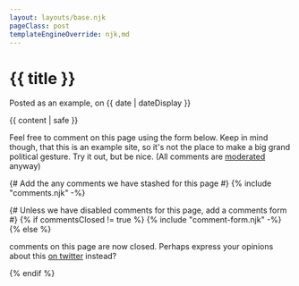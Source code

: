```yaml
---
layout: layouts/base.njk
pageClass: post
templateEngineOverride: njk,md
---
```


<h1>{{ title }}</h1>
<p class="date">
  Posted as an example, on <time datetime="{{ date }}">{{ date | dateDisplay }}</time>
</p>
<main>
  {{ content | safe }}
  <div class="footnote">
    <p>
      Feel free to comment on this page using the form below. Keep in mind though, that this is an example site, so it's not the place to make a big grand political gesture. Try it out, but be nice. (All comments are <a href="/about">moderated</a> anyway)
    </p>
  </div>
</main>
<div class="comments">
{# Add the any comments we have stashed for this page #}
{% include "comments.njk" -%}

{# Unless we have disabled comments for this page, add a comments form #}
{% if commentsClosed != true %}
{% include "comment-form.njk" -%}
{% else %}
  <div class="footnote">
    <p>
      comments on this page are now closed. Perhaps express your opinions about this <a href="https://twitter.com/intent/tweet?text=I%20need%20to%20tell%20the%20world%20about%20this!&url={{ init.rootURL }}/{{ page.url }}">on twitter</a> instead?
    </p>
  </div>
{% endif %}
</div>
